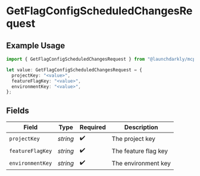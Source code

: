 # GetFlagConfigScheduledChangesRequest

## Example Usage

```typescript
import { GetFlagConfigScheduledChangesRequest } from "@launchdarkly/mcp-server/models/operations";

let value: GetFlagConfigScheduledChangesRequest = {
  projectKey: "<value>",
  featureFlagKey: "<value>",
  environmentKey: "<value>",
};
```

## Fields

| Field                | Type                 | Required             | Description          |
| -------------------- | -------------------- | -------------------- | -------------------- |
| `projectKey`         | *string*             | :heavy_check_mark:   | The project key      |
| `featureFlagKey`     | *string*             | :heavy_check_mark:   | The feature flag key |
| `environmentKey`     | *string*             | :heavy_check_mark:   | The environment key  |